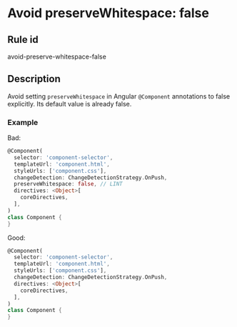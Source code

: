 # Avoid preserveWhitespace: false

## Rule id

avoid-preserve-whitespace-false

## Description

Avoid setting `preserveWhitespace` in Angular `@Component` annotations to false explicitly. Its default value is already false.

### Example

Bad:

```dart
@Component(
  selector: 'component-selector',
  templateUrl: 'component.html',
  styleUrls: ['component.css'],
  changeDetection: ChangeDetectionStrategy.OnPush,
  preserveWhitespace: false, // LINT
  directives: <Object>[
    coreDirectives,
  ],
)
class Component {
}
```

Good:

```dart
@Component(
  selector: 'component-selector',
  templateUrl: 'component.html',
  styleUrls: ['component.css'],
  changeDetection: ChangeDetectionStrategy.OnPush,
  directives: <Object>[
    coreDirectives,
  ],
)
class Component {
}
```
